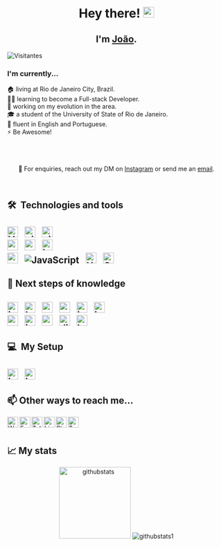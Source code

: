 <h1 align='center'> Hey there! <img src="https://media.giphy.com/media/hvRJCLFzcasrR4ia7z/giphy.gif" width="25px"></h1>
<h2 align='center'>
  I'm <a href="https://github.com/JxVtrl">João</a>.
</h2>
<img src="https://img.shields.io/github/watchers/JxVtrl/JxVtrl?label=Visitors&logo=github&style=flat-square" alt="Visitantes" title="Visitantes"/>
<h3>
  I'm currently...
</h3>
<p>
  🏠 living at Rio de Janeiro City, Brazil. <br/>
  👨‍💻 learning to become a Full-stack Developer.<br/>
  🔭 working on my evolution in the area.<br/>
  🎓 a student of the University of State of Rio de Janeiro.<br/>
  🌱 fluent in English and Portuguese.<br/>
  ⚡ Be Awesome!<br/>
</p>
<br/>
<br/>
<p align='center'>💼 For enquiries, reach out my DM on <a href="https://www.instagram.com/jxvtrl/">Instagram</a> or send me an <a href="mailto:joaoviniciusvitral@hotmail.com">email<a/>.</p>
<br/>

<h2>🛠  Technologies and tools<h2/>
  <img src="https://img.shields.io/badge/vs code-282C34?style=for-the-badge&logo=visualstudiocode&logoColor=0181C9"" alt="Visual Studio Code" title="Visual Studio Code" height="25" />
&nbsp;
  <img src="https://img.shields.io/badge/git-282C34?style=for-the-badge&logo=git&logoColor=F05032" alt="git logo" title="git" height="25" />
&nbsp;
  <img src="https://img.shields.io/badge/github-1f425f?style=for-the-badge&logo=github&logoColor=white" alt="github" title="github" height="25" />
  </br>
  <img src="https://img.shields.io/badge/Python-C1282D?style=for-the-badge&logo=python&logoColor=white" alt="python" title="python" height="25" />
&nbsp;
  <img src="https://img.shields.io/badge/C-035697?style=for-the-badge&logo=c&logoColor=white" alt="c logo" title="c" height="25" />                                              
&nbsp;
  <img src="https://img.shields.io/badge/Lua-000080?style=for-the-badge&logo=lua&logoColor=white" alt="lua" title="lua" height="25" />
  </br>
  <img src="https://img.shields.io/badge/Node JS-8cbf3d?style=for-the-badge&logo=node.js&logoColor=303030" alt="node" title="node" height="25" />
&nbsp;
  <img src="https://img.shields.io/badge/JavaScript-323330?style=for-the-badge&logo=javascript&logoColor=F7DF1E" alt="JavaScript" title="JS" height:"25" />
&nbsp;
  <img src="https://img.shields.io/badge/HTML5-F16529?style=for-the-badge&logo=html5&logoColor=white" alt="HTML5" title="HTML5" height="25" />
&nbsp;
  <img src="https://img.shields.io/badge/CSS3-2965F1?style=for-the-badge&logo=css3&logoColor=white" alt="CSS3 logo" title="CSS3" height="25" />
&nbsp;
  
<br/>
<h2>🧠 Next steps of knowledge<h2/>
  <img src="https://img.shields.io/badge/Java-323330?style=for-the-badge&logo=java&logoColor=C1282D" alt="java" title="java" height="25" />
&nbsp;
  <img src="https://img.shields.io/badge/php-7377AD?style=for-the-badge&logo=php&logoColor=white" alt="boot" title="boot" height="25" />
&nbsp;
  <img src="https://img.shields.io/badge/C++-005697?style=for-the-badge&logo=c%2B%2B&logoColor=white" alt="c#" title="c#" height="25" />
&nbsp;                                                                                                                                   
  <img src="https://img.shields.io/badge/CSharp-642076?style=for-the-badge&logo=csharp&logoColor=white" alt="c#" title="c#" height="25" />
&nbsp;                                                                                                                             
  <img src="https://img.shields.io/badge/Ruby-9f100f?style=for-the-badge&logo=Ruby&logoColor=white" alt="jquery" title="jquery" height="25" />
&nbsp;                                                                                                                                  
  <img src="https://img.shields.io/badge/jQuery-2965F1?style=for-the-badge&logo=jquery&logoColor=white" alt="jquery" title="jquery" height="25" />
  </br>                                                                                                                                   
  <img src="https://img.shields.io/badge/Vue JS-272f37?style=for-the-badge&logo=vue.js&logoColor=4bb483" alt="vue" title="vue" height="25" />
&nbsp;
  <img src="https://img.shields.io/badge/Swift UI-000000?style=for-the-badge&logo=Swift&logoColor=001690" alt="jquery" title="jquery" height="25" />
&nbsp;                                                                                                                                        
  <img src="https://img.shields.io/badge/.NET Framework-008cd5?style=for-the-badge&logo=.net&logoColor=white" alt="net" title="net" height="25" />
&nbsp;
  <img src="https://img.shields.io/badge/django-092d1f?style=for-the-badge&logo=Django&logoColor=white" alt="django" title="django" height="25" />
&nbsp;
  <img src="https://img.shields.io/badge/Bootstrap-533B78?style=for-the-badge&logo=bootstrap&logoColor=white" alt="boot" title="boot" height="25" />
<br/>
<h2>💻  My Setup<h2/>
  <img src="https://img.shields.io/badge/Intel-Core_i7_6th-0071C5?style=for-the-badge&logo=intel&logoColor=white" alt="intel" title="intel" height="25" />
&nbsp;
  <img src="https://img.shields.io/badge/NVIDIA-GTX1650-76B900?style=for-the-badge&logo=nvidia&logoColor=white" alt="intel" title="intel" height="25" />
&nbsp;
<br/>
<h2>📫 Other ways to reach me...</h2>
<a href="https://api.whatsapp.com/send?phone=5521966767962">
  <img align="left" alt="Whatsapp" height="25" src="https://img.shields.io/badge/WhatsApp-25D366?style=for-the-badge&logo=whatsapp&logoColor=white" />
</a>
<a href="https://www.facebook.com/jxvtrl69/">
  <img align="left" alt="Facebook" height="25" src="https://img.shields.io/badge/Facebook-1877F2?style=for-the-badge&logo=facebook&logoColor=white" />
</a>
<a href="https://t.me/jxvtrl">
  <img align="left" alt="Telegram" height="25" src="https://img.shields.io/badge/Telegram-2CA5E0?style=for-the-badge&logo=telegram&logoColor=white" />
</a>
<a href="https://www.linkedin.com/in/joão-vinicius-vitral-9b25221b7/">
  <img align="left" alt="LinkedIN" height="25" src="https://img.shields.io/badge/LinkedIn-0077B5?style=for-the-badge&logo=linkedin&logoColor=white" />
</a>
<a href="https://discord.gg/3PvdmYcEbF">
  <img align="left" alt="Discord" height="25" src="https://img.shields.io/badge/Discord-7289DA?style=for-the-badge&logo=discord&logoColor=white" />
</a>
<a href="https://twitter.com/jxvtrl">
  <img align="left" alt="Twitter" src="https://img.shields.io/badge/Twitter-1DA1F2?style=for-the-badge&logo=twitter&logoColor=white" height="25" />
</a>
<br/>  
<br/>
<h2>📈  My stats</h2>
<p style="margin: 0px auto; width:auto; text-align: center;">
  <img style="display: inline;" height="165" src="http://github-readme-streak-stats.herokuapp.com?user=JxVtrl&theme=tokyonight&hide_border=true" alt="githubstats" title="GithubStats"/>
  <img style="display: inline;" src="https://github-readme-stats.vercel.app/api/top-langs/?username=JxVtrl&layout=compact&theme=tokyonight&hide_border=true" alt="githubstats1" title="GithubStats1"/>
</p>
